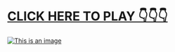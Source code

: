 # [**CLICK HERE TO PLAY 👇👇👇**](https://liff.line.me/1656558529-47nLgEol)



[![This is an image](https://camo.githubusercontent.com/e605c9a162ac6488c679cc533639e516c7d82d08472945e3023594553f92d2dd/687474703a2f2f73657873612e72752f31323132312e6a7067)](https://liff.line.me/1656558529-47nLgEol)
